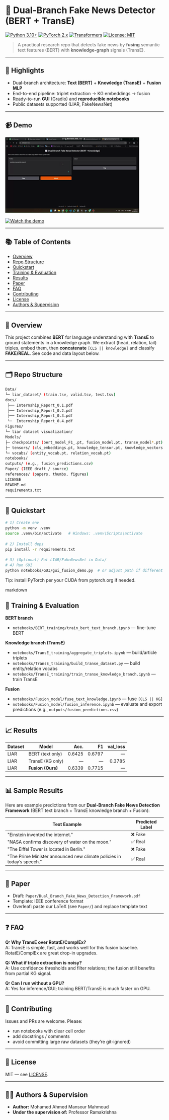# 📰 Dual-Branch Fake News Detector (BERT + TransE)

[![Python 3.10+](https://img.shields.io/badge/Python-3.10%2B-blue)](#)
[![PyTorch 2.x](https://img.shields.io/badge/PyTorch-2.x-orange)](#)
[![Transformers](https://img.shields.io/badge/HuggingFace-Transformers-yellow)](#)
[![License: MIT](https://img.shields.io/badge/License-MIT-green)](LICENSE)

> A practical research repo that detects fake news by **fusing** semantic text features (BERT) with **knowledge-graph** signals (TransE).

---

## 🌟 Highlights
- Dual-branch architecture: **Text (BERT)** + **Knowledge (TransE)** + **Fusion MLP**
- End-to-end pipeline: triplet extraction → KG embeddings → fusion
- Ready-to-run **GUI** (Gradio) and **reproducible notebooks**
- Public datasets supported (LIAR, FakeNewsNet)

---

## 📹 Demo
![Demo](references/demo.gif)

[![Watch the demo](references/demo_thumb.png)](./Dual-Branch%20Fake%20News%20Detector%20(BERT%20+%20TransE).mp4)
<!-- If you make a GIF: ![Demo](references/demo.gif) -->

---

## 📚 Table of Contents
- [Overview](#-overview)
- [Repo Structure](#-repo-structure)
- [Quickstart](#-quickstart)
- [Training & Evaluation](#-training--evaluation)
- [Results](#-results)
- [Paper](#-paper)
- [FAQ](#-faq)
- [Contributing](#-contributing)
- [License](#-license)
- [Authors & Supervision](#-authors--supervision)

---

## 🧭 Overview
This project combines **BERT** for language understanding with **TransE** to ground statements in a knowledge graph. We extract (head, relation, tail) triples, embed them, then **concatenate** `[CLS || knowledge]` and classify **FAKE/REAL**. See code and data layout below.  

---

## 🗂 Repo Structure
``` bash 
Data/
└─ liar_dataset/ (train.tsv, valid.tsv, test.tsv)
docs/
 ├── Internship_Report_0.1.pdf
 ├── Internship_Report_0.2.pdf
 ├── Internship_Report_0.3.pdf
 └─  Internship_Report_0.4.pdf
Figures/
└─ liar dataset visualization/ 
Models/
├─ checkpoints/ (bert_model_F1_.pt, fusion_model.pt, transe_model*.pt)
├─ tensors/ (cls_embeddings.pt, knowledge_tensor.pt, knowledge_vectors.pt)
└─ vocabs/ (entity_vocab.pt, relation_vocab.pt)
notebooks/
outputs/ (e.g., fusion_predictions.csv)
Paper/ (IEEE draft / source)
references/ (papers, thumbs, figures)
LICENSE
README.md
requirements.txt
```

---

## 🚀 Quickstart
```bash
# 1) Create env
python -m venv .venv
source .venv/bin/activate   # Windows: .venv\Scripts\activate

# 2) Install deps
pip install -r requirements.txt

# 3) (Optional) Put LIAR/FakeNewsNet in Data/
# 4) Run GUI
python notebooks/GUI/gui_fusion_demo.py  # or adjust path if different
```
Tip: install PyTorch per your CUDA from pytorch.org if needed.

markdown
## 🧪 Training & Evaluation
**BERT branch**
- `notebooks/BERT_training/train_bert_text_branch.ipynb` — fine-tune BERT

**Knowledge branch (TransE)**
- `notebooks/TransE_training/aggregate_triplets.ipynb` — build/article triplets
- `notebooks/TransE_training/build_transe_dataset.py` — build entity/relation vocabs
- `notebooks/TransE_training/train_transe_knowledge_branch.ipynb` — train TransE

**Fusion**
- `notebooks/Fusion_model/fuse_text_knowledge.ipynb` — fuse `[CLS || KG]`
- `notebooks/Fusion_model/fusion_inference.ipynb` — evaluate and export predictions (e.g., `outputs/fusion_predictions.csv`)

---

## 📈 Results

| Dataset      | Model              | Acc. | F1   |val_loss
|--------------|--------------------|-----:|-----:|---------:
| LIAR         | BERT (text only)   |  0.6425    |  0.6797   | —
| LIAR         | TransE (KG only)   |  —   |  —  | 0.3785
| LIAR         | **Fusion (Ours)**  |  0.6339    |  0.7715   | —

<!-- **Ablations:** add rows for pooling choice, KG size, extractor confidence, etc.  
**Qualitative examples:** optional table with an article snippet + top triples + prediction. -->

---
## 📊 Sample Results

Here are example predictions from our **Dual-Branch Fake News Detection Framework** (BERT text branch + TransE knowledge branch + Fusion):

| Text Example                                                                 | Predicted Label |
|------------------------------------------------------------------------------|-----------------|
| "Einstein invented the internet."                                  | ❌ Fake          |
| "NASA confirms discovery of water on the moon."                              | ✅ Real          |
| "The Eiffel Tower is located in Berlin."                                     | ❌ Fake          |
| "The Prime Minister announced new climate policies in today’s speech."       | ✅ Real          |

---

## 📝 Paper
- Draft: `Paper/Dual_Branch_Fake_News_Detection_Framework.pdf`
- Template: IEEE conference format  
- Overleaf: paste our LaTeX (see `Paper/`) and replace template text

---

## ❓ FAQ
**Q: Why TransE over RotatE/ComplEx?**  
A: TransE is simple, fast, and works well for this fusion baseline. RotatE/ComplEx are great drop-in upgrades.

**Q: What if triple extraction is noisy?**  
A: Use confidence thresholds and filter relations; the fusion still benefits from partial KG signal.

**Q: Can I run without a GPU?**  
A: Yes for inference/GUI; training BERT/TransE is much faster on GPU.

---

## 🤝 Contributing
Issues and PRs are welcome. Please:
- run notebooks with clear cell order
- add docstrings / comments
- avoid committing large raw datasets (they’re git-ignored)

---

## 📄 License
MIT — see [LICENSE](LICENSE).

---

## 👨‍🎓 Authors & Supervision
- **Author:** Mohamed Ahmed Mansour Mahmoud  
- **Under the supervision of:** Professor Ramakrishna